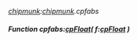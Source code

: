 _[chipmunk](../../modules/chipmunk/chipmunk-module.md):[chipmunk](../../modules/chipmunk/chipmunk-module.md).cpfabs_
##### Function cpfabs:[cpFloat](../../modules/chipmunk/chipmunk-cpfloat.md)( f:[cpFloat](../../modules/chipmunk/chipmunk-cpfloat.md) )
